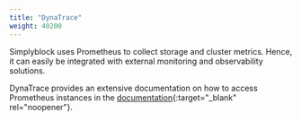 ```yaml
---
title: "DynaTrace"
weight: 40200
---
```


Simplyblock uses Prometheus to collect storage and cluster metrics. Hence, it can easily be integrated with
external monitoring and observability solutions.

DynaTrace provides an extensive documentation on how to access Prometheus instances in the
[documentation](https://docs.dynatrace.com/docs/ingest-from/extend-dynatrace/extend-metrics/ingestion-methods/prometheus/prometheus-extensions){:target="_blank" rel="noopener"}.
